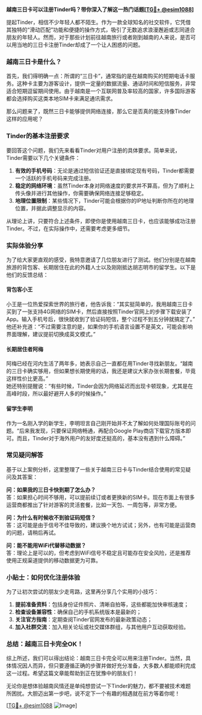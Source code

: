 **越南三日卡可以注册Tinder吗？带你深入了解这一热门话题[[TG💪+ @esim1088](https://t.me/s/esim1088)]**

提起Tinder，相信不少年轻人都不陌生。作为一款全球知名的社交软件，它凭借其独特的“滑动匹配”功能和便捷的操作方式，吸引了无数追求浪漫邂逅或志同道合朋友的年轻人。然而，对于那些计划前往越南旅行或者刚到越南的人来说，是否可以用当地的三日卡注册Tinder却成了一个让人困惑的问题。

### **越南三日卡是什么？**

首先，我们得明确一点：所谓的“三日卡”，通常指的是在越南购买的短期电话卡服务。这种卡主要为游客设计，提供一定量的数据流量、通话时间和短信服务，非常适合短期逗留期间使用。由于越南是一个互联网普及率较高的国家，许多国际游客都会选择购买这类本地SIM卡来满足通讯需求。

那么问题来了，既然三日卡能够提供网络连接，那么它是否真的能支持像Tinder这样的应用呢？

### **Tinder的基本注册要求**

要回答这个问题，我们先来看看Tinder对用户注册的具体要求。简单来说，Tinder需要以下几个关键条件：

1. **有效的手机号码**：无论是通过短信验证还是直接绑定现有号码，Tinder都需要一个活跃的手机号码来完成注册。
2. **稳定的网络环境**：虽然Tinder本身对网络速度的要求并不算高，但为了顺利上传头像并进行其他操作，你需要确保网络连接足够稳定。
3. **地理位置限制**：某些情况下，Tinder可能会根据你的IP地址判断你所在的地理位置，并据此调整显示的内容。

从理论上讲，只要符合上述条件，即使你是使用越南三日卡，也应该能够成功注册Tinder。不过，在实际操作中，还需要考虑更多细节。

### **实际体验分享**

为了给大家更直观的感受，我特意邀请了几位朋友进行了测试。他们分别是在越南旅游的背包客、长期居住在此的外籍人士以及刚刚抵达胡志明市的留学生。以下是他们的反馈总结：

#### **背包客小王**
小王是一位热爱探索世界的旅行者，他告诉我：“其实挺简单的，我用越南三日卡买到了一张支持4G网络的SIM卡，然后直接按照Tinder官网上的步骤下载安装了App。输入手机号后，很快就收到了验证码短信，整个过程不到五分钟就搞定了。”  
他还补充道：“不过需要注意的是，如果你的手机语言设置不是英文，可能会影响界面理解，建议提前切换成英文模式。”

#### **长期居住者阿梅**
阿梅已经在河内生活了两年多，她表示自己一直都在用Tinder寻找新朋友。“越南的三日卡确实够用，但如果想长期使用的话，我还是建议大家办张长期套餐，毕竟这样性价比更高。”  
她还特别提醒说：“有些时候，Tinder会因为网络延迟而出现卡顿现象，尤其是在高峰时段，所以最好避开人多的时候操作。”

#### **留学生李明**
作为一名刚入学的新学生，李明坦言自己刚开始并不太了解如何处理国际账号的问题。“后来我发现，只要保证网络畅通，再配合Google Play商店下载官方版本即可。而且，Tinder对于海外用户的友好度还挺高的，基本没有遇到什么障碍。”

### **常见疑问解答**

基于以上案例分析，这里整理了一些关于越南三日卡与Tinder结合使用的常见疑问及其答案：

**问：如果我的三日卡快到期了怎么办？**  
答：如果担心时间不够用，可以提前续订或者更换新的SIM卡。现在市面上有很多运营商都推出了针对游客的灵活套餐，比如一天包、一周包等，非常方便。

**问：为什么有时候收不到验证码短信？**  
答：这可能是由于信号不佳导致的，建议换个地方试试；另外，也有可能是运营商的问题，请稍后再试。

**问：能不能用WiFi代替移动数据？**  
答：理论上是可以的，但考虑到WiFi信号不稳定且可能存在安全风险，还是推荐使用正规渠道提供的移动数据更为可靠。

### **小贴士：如何优化注册体验**

为了让初次尝试的朋友少走弯路，这里再分享几个实用的小技巧：

1. **提前准备资料**：包括身份证件照片、清晰自拍等，这些都能加快审核速度；
2. **检查设备兼容性**：确保自己的手机系统版本是最新的；
3. **关注官方指南**：定期查阅Tinder官网发布的最新政策动态；
4. **加入社群交流**：加入相关论坛或社交媒体群组，与其他用户互动获取经验。

### **总结：越南三日卡完全OK！**

综上所述，我们可以得出结论：越南三日卡完全可以用来注册Tinder。当然，具体情况因人而异，但只要遵循正确的步骤并做好充分准备，大多数人都能顺利完成这一过程。希望这篇文章能帮助到正在犹豫中的朋友们！

无论你是想体验越南风情还是单纯想尝试一下Tinder的魅力，都不要被技术难题所困扰。大胆迈出第一步吧，说不定下一个有趣的相遇就在前方等着你呢！

[[TG💪+ @esim1088](https://t.me/s/esim1088) ![Image](https://i.postimg.cc/4NQfJmqS/Snipaste-2025-05-13-00-14-12.png)]